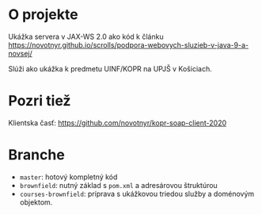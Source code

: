 # O projekte
Ukážka servera v JAX-WS 2.0 ako kód k článku https://novotnyr.github.io/scrolls/podpora-webovych-sluzieb-v-java-9-a-novsej/

Slúži ako ukážka k predmetu UINF/KOPR na UPJŠ v Košiciach.

# Pozri tiež

Klientska časť: https://github.com/novotnyr/kopr-soap-client-2020

# Branche

- `master`: hotový kompletný kód
- `brownfield`: nutný základ s `pom.xml` a adresárovou štruktúrou
- `courses-brownfield`: príprava s ukážkovou triedou služby a doménovým objektom.
